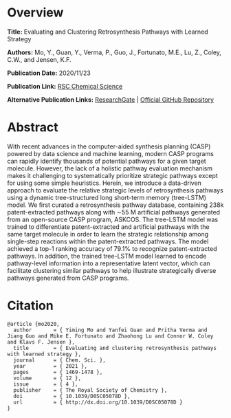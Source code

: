 # Overview
**Title:**
Evaluating and Clustering Retrosynthesis Pathways with Learned Strategy

**Authors:**
Mo, Y., Guan, Y., Verma, P., Guo, J., Fortunato, M.E., Lu, Z., Coley, C.W., and Jensen, K.F.

**Publication Date:**
2020/11/23

**Publication Link:**
[RSC Chemical Science](https://pubs.rsc.org/en/content/articlelanding/2021/sc/d0sc05078d)

**Alternative Publication Links:**
[ResearchGate](https://www.researchgate.net/publication/347850498_Evaluating_and_clustering_retrosynthesis_pathways_with_learned_strategy) |
[Official GitHub Repository](https://github.com/moyiming1/Retrosynthesis-pathway-ranking)


# Abstract
With recent advances in the computer-aided synthesis planning (CASP) powered by data science and machine learning, modern CASP programs can rapidly identify thousands of potential pathways for a given target molecule. 
However, the lack of a holistic pathway evaluation mechanism makes it challenging to systematically prioritize strategic pathways except for using some simple heuristics. 
Herein, we introduce a data-driven approach to evaluate the relative strategic levels of retrosynthesis pathways using a dynamic tree-structured long short-term memory (tree-LSTM) model. 
We first curated a retrosynthesis pathway database, containing 238k patent-extracted pathways along with ∼55 M artificial pathways generated from an open-source CASP program, ASKCOS. 
The tree-LSTM model was trained to differentiate patent-extracted and artificial pathways with the same target molecule in order to learn the strategic relationship among single-step reactions within the patent-extracted pathways. 
The model achieved a top-1 ranking accuracy of 79.1% to recognize patent-extracted pathways. 
In addition, the trained tree-LSTM model learned to encode pathway-level information into a representative latent vector, which can facilitate clustering similar pathways to help illustrate strategically diverse pathways generated from CASP programs.


# Citation
```
@article {mo2020,
  author       = { Yiming Mo and Yanfei Guan and Pritha Verma and Jiang Guo and Mike E. Fortunato and Zhaohong Lu and Connor W. Coley and Klavs F. Jensen },
  title        = { Evaluating and clustering retrosynthesis pathways with learned strategy },
  journal      = { Chem. Sci. },
  year         = { 2021 },
  pages        = { 1469-1478 },
  volume       = { 12 },
  issue        = { 4 },
  publisher    = { The Royal Society of Chemistry },
  doi          = { 10.1039/D0SC05078D },
  url          = { http://dx.doi.org/10.1039/D0SC05078D }
}
```
